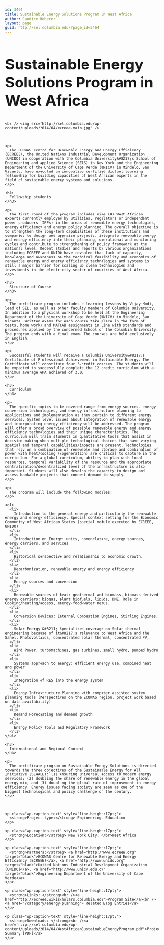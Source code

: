 ```yaml
---
id: 3464
title: Sustainable Energy Solutions Program in West Africa
author: Candice Heberer
layout: page
guid: http://sel.columbia.edu/?page_id=3464
---
```

<div class="row-fluid">
  <div class="span12">
    <h2 style="font-size:48px !important;">
      Sustainable Energy Solutions Program in West Africa
    </h2>
    
    <br /> <img src="http://sel.columbia.edu/wp-content/uploads/2014/04/ecreee-main.jpg" />
  </div>
</div>

<div class="row-fluid">
  <div class="span9">
    <br /> 
    
    <p>
      The ECOWAS Centre for Renewable Energy and Energy Efficiency (ECREEE), the United Nations Industrial Development Organization (UNIDO) in cooperation with the Columbia University&#8217;s School of Engineering and Applied Science (SEAS) in New York and the Engineering Department of the University of Cape Verde (UNICV) in Mindelo, Sao Vicente, have executed an innovative certified distant-learning fellowship for building capacities of West African experts in the field of sustainable energy systems and solutions.
    </p>
    
    <h3>
      Fellowship students
    </h3>
    
    <p>
      The first round of the program includes nine (9) West African experts currently employed by utilities, regulators or independent power producers (IPPs) in the areas of renewable energy technologies, energy efficiency and energy policy planning. The overall objective is to strengthen the long-term capabilities of these institutions and companies to design and appraise projects, integrate renewable energy and energy efficiency into their planning, operational and monitoring cycles and contribute to strengthening of policy framework at the national level. Recent studies and reports by various organizations including ECREEE and UNIDO have revealed that lack of capacity, knowledge and awareness on the technical feasibility and economics of renewable energy and energy efficiency technologies and systems is still a major barrier for scaling up clean technologies and investments in the electricity sector of countries of West Africa.
    </p>
    
    <h3>
      Structure of Course
    </h3>
    
    <p>
      The certificate program includes e-learning lessons by Vijay Modi, lead of SEL, as well as other faculty members of Columbia University. In addition to a physical workshop to be held at the Engineering Department of the University of Cape Verde (UNICV) in Mindelo, Sao Vicente. Written exams for each course take place in the form of tests, home works and MATLAB assignments in line with standards and procedures applied by the concerned School of the Columbia University. The program ends with a final exam. The courses are held exclusively in English.
    </p>
    
    <p>
      Successful students will receive a Columbia University&#8217;s Certificate of Professional Achievement in Sustainable Energy. The Certificate will constitute four 3-credit courses. The students will be expected to successfully complete the 12 credit curriculum with a minimum average GPA achieved of 3.0.
    </p>
    
    <h3>
      Curriculum
    </h3>
    
    <p>
      The specific topics to be covered range from energy sources, energy conversion technologies, and energy infrastructure planning to applications and implementation as they pertain to different energy services. System level issues about integration of renewable energy and incorporating energy efficiency will be addressed. The program will offer a broad overview of possible renewable energy and energy efficiency technologies and their unique characteristics. The curriculum will train students in quantitative tools that assist in decision-making when multiple technological choices that have varying spatial and temporal capabilities/impacts are present. Technologies that rely on a combination of renewable and storage and combination of power with heat/cooling (cogeneration) are critical to capture in the curriculum. For a global curriculum, ability to plan with local resources, temporal variability of the resource and the appropriate centralization/decentralized level of the infrastructure is also important. Students will also develop the capacity to design and assess bankable projects that connect demand to supply.
    </p>
    
    <p>
      The program will include the following modules:
    </p>
    
    <ol>
      <li>
        Introduction to the general energy and particularly the renewable energy and energy efficiency. Special context setting for the Economic Community of West African States (special module executed by ECREEE, UNIDO)
      </li>
      <li>
        Introduction on Energy: units, nomenclature, energy sources, energy carriers, and services
      </li>
      <li>
        Historical perspective and relationship to economic growth,
      </li>
      <li>
        Decarbonization, renewable energy and energy efficiency
      </li>
      <li>
        Energy sources and conversion
      </li>
      <li>
        Renewable sources of heat: geothermal and biomass, biomass derived energy carriers: biogas, plant biofuels, lipids, DME. Role in Cooking/heating/access, energy-food-water nexus.
      </li>
      <li>
        Conversion Devices: Internal Combustion Engines, Stirling Engines,
      </li>
      <li>
        Solar Energy &#8211; Specialized coverage on Solar thermal engineering because of it&#8217;s relevance to West Africa and the Sahel. Photovoltaics, concentrated solar thermal, concentrated PV,
      </li>
      <li>
        Wind Power, turbomachines, gas turbines, small hydro, pumped hydro
      </li>
      <li>
        Systems approach to energy: efficient energy use, combined heat and power
      </li>
      <li>
        Integration of RES into the energy system
      </li>
      <li>
        Energy Infrastructure Planning with computer assisted system planning tools (Perspectives on the ECOWAS region, project work based on data availability)
      </li>
      <li>
        Demand Forecasting and demand growth
      </li>
      <li>
        Energy Policy Tools and Regulatory Framework
      </li>
    </ol>
    
    <h3>
      International and Regional Context
    </h3>
    
    <p>
      The certificate program on Sustainable Energy Solutions is directed towards the three objectives of the Sustainable Energy for All Initiative (SE4ALL): (1) ensuring universal access to modern energy services; (2) doubling the share of renewable energy in the global energy mix, and (3) doubling the global rate of improvement in energy efficiency. Energy issues facing society are seen as one of the biggest technological and policy challenge of the century.
    </p>
  </div>
  
  <div class="span3">
    <br /> 
    
    <p class="wp-caption-text" style="line-height:17pt;">
      <strong>Project type:</strong> Engineering, Education
    </p>
    
    <p class="wp-caption-text" style="line-height:17pt;">
      <strong>Location:</strong> New York City, </br>West Africa
    </p>
    
    <p class="wp-caption-text" style="line-height:17pt;">
      <strong>Partners:</strong> <a href="http://www.ecreee.org" target="blank">ECOWAS Centre for Renewable Energy and Energy Efficiency (ECREEE)</a>, <a href="http://www.unido.org" target="blank">United Nations Industrial Development Organization (UNIDO)</a>, <a href="http://www.unicv.edu.cv" target="blank">Engineering Department of the University of Cape Verde</a>
    </p>
    
    <p class="wp-caption-text" style="line-height:17pt;">
      <strong>Links: </strong><br /><a href="http://ecreee.wikischolars.columbia.edu">Program Site</a><br /><a href="/category/energy-planning"> Related Blog Entries</a>
    </p>
    
    <p class="wp-caption-text" style="line-height:17pt;">
      <strong>Downloads: </strong><br /><a href="http://sel.columbia.edu/wp-content/uploads/2014/04/WestAfricanSustainableEnergyProgram.pdf">Project Summary [PDF]</a>
    </p>
  </div>
</div>